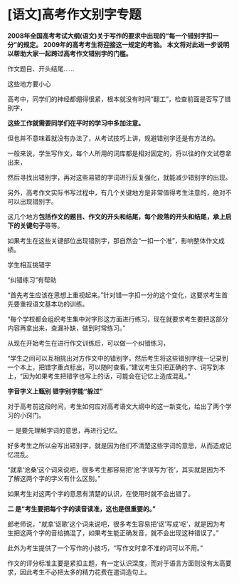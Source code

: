 # [语文]高考作文别字专题

**2008年全国高考考试大纲(语文)关于写作的要求中出现的“每一个错别字扣一分”的规定。
2009年的高考考生将迎接这一规定的考验。
本文将对此进一步说明以帮助大家一起跨过高考作文错别字的门槛。**

作文题目、开头结尾……

这些地方要小心

高考中，同学们的神经都绷得很紧，根本就没有时间“翻工”，检查前面是否写了错别字，

**这些工作就需要同学们在平时的学习中多加注意。**

但也并不意味着就没有办法了，从考试技巧上讲，规避错别字还是有方法的。

一般来说，学生写作文，每个人所用的词库都是相对固定的，将以往的作文试卷拿出来，

然后寻找出错别字，再对这些易错的字词进行反复强化，就能减少错别字的出现。

另外，高考作文实际书写过程中，有几个关键地方是非常值得考生注意的，绝对不可以出现错别字。

这几个地方**包括作文的题目、作文的开头和结尾，每个段落的开头和结尾，承上启下的关键句子**等等。

如果考生在这些关键部位出现错别字，那自然会“一扣一个准”，影响整体作文成绩。

学生相互挑错字

“纠错练习”有帮助

“首先考生应该在思想上重视起来。”针对错一字扣一分的这个变化，这要求考生首先要重视语文基本功的训练。

“每个学校都会组织考生集中对字形这方面进行练习，现在就要求考生要把这部分内容再拿出来，查漏补缺，做到时常练习。”

从现在开始考生在进行作文训练后，可以做一个纠错练习，

“学生之间可以互相挑出对方作文中的错别字，然后考生将这些错别字统一记录到一个本上，把错字重点标出，可以随时查看。”建议考生只把正确的字、词写到本上，“因为如果考生把错字也写上的话，可能会在记忆上造成混乱。”

**字音字义上甄别 错字别字能“躲过”**

对于高考前这段时间，考生如何应对高考语文大纲中的这一新变化，给出了两个学习的小窍门。

一 是要先理解字词的意思，再进行记忆。

好多考生之所以会写出错别字，就是因为他们不清楚这些字词的意思，从而造成记忆混乱。

“就拿‘沧桑’这个词来说吧，很多考生都容易把‘沧’字误写为‘苍’，其实就是因为不了解这两个字的字义有什么区别。”

如果考生对这两个字的意思有清楚的认识，在使用时就不会出错了。

**二 是“考生要把每个字的读音读准，这也是很重要的。”**

郎老师说，“就拿‘讴歌’这个词来说吧，很多考生容易把‘讴’写成‘呕’，就是因为考生把这两个字的音给搞混了，如果考生能正确发音，就不会出现这种错误了。”

此外为考生提供了一个写作的小技巧，“写作文时拿不准的词可以不用。”

作文的评分标准主要是紧扣主题，有一定认识深度，而对于语言方面则没有太高要求，因此考生不必把太多的精力花费在遣词造句上。

